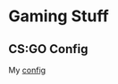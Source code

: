 # Gaming Stuff

## CS:GO Config

My [config](https://gist.github.com/Paraidomat/ffd53cc64a4edcb7bf4459962147c322)

<script src="https://gist.github.com/Paraidomat/ffd53cc64a4edcb7bf4459962147c322.js"></script>

